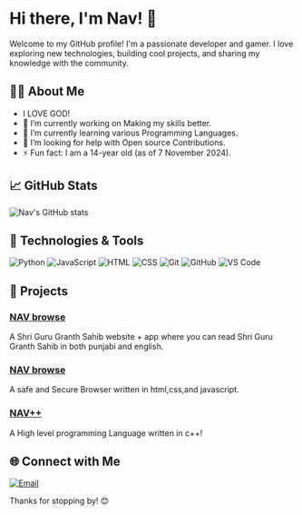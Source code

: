 # Hi there, I'm Nav! 👋

Welcome to my GitHub profile! I'm a passionate developer and gamer. I love exploring new technologies, building cool projects, and sharing my knowledge with the community.

## 🧑‍💻 About Me
- I LOVE GOD!
- 🔭 I’m currently working on Making my skills better.
- 🌱 I’m currently learning various Programming Languages.
- 🤔 I’m looking for help with Open source Contributions.
- ⚡ Fun fact: I am a 14-year old (as of 7 November 2024).

## 📈 GitHub Stats

![Nav's GitHub stats](https://github-readme-stats.vercel.app/api?username=mrgamernavshorts&show_icons=true&theme=radical)

## 🔧 Technologies & Tools

![Python](https://img.shields.io/badge/-Python-3776AB?style=flat&logo=python&logoColor=white)
![JavaScript](https://img.shields.io/badge/-JavaScript-F7DF1E?style=flat&logo=javascript&logoColor=black)
![HTML](https://img.shields.io/badge/-HTML5-E34F26?style=flat&logo=html5&logoColor=white)
![CSS](https://img.shields.io/badge/-CSS3-1572B6?style=flat&logo=css3&logoColor=white)
![Git](https://img.shields.io/badge/-Git-F05032?style=flat&logo=git&logoColor=white)
![GitHub](https://img.shields.io/badge/-GitHub-181717?style=flat&logo=github&logoColor=white)
![VS Code](https://img.shields.io/badge/-VS%20Code-007ACC?style=flat&logo=visual-studio-code&logoColor=white)

## 📂 Projects

### [NAV browse](https://github.com/mrgamernavshorts/DD-of-SGGS)
A Shri Guru Granth Sahib website + app where you can read Shri Guru Granth Sahib in both punjabi and english.

### [NAV browse](https://github.com/mrgamernavshorts/NAV-browse)
A safe and Secure Browser written in html,css,and javascript.

### [NAV++](https://github.com/mrgamernavshorts/NAV-Plus-Plus)
A High level programming Language written in c++!

## 🌐 Connect with Me

[![Email](https://img.shields.io/badge/-Email-D14836?style=flat&logo=gmail&logoColor=white)](mailto:sandhucable02@Gmail.com)

Thanks for stopping by! 😊
